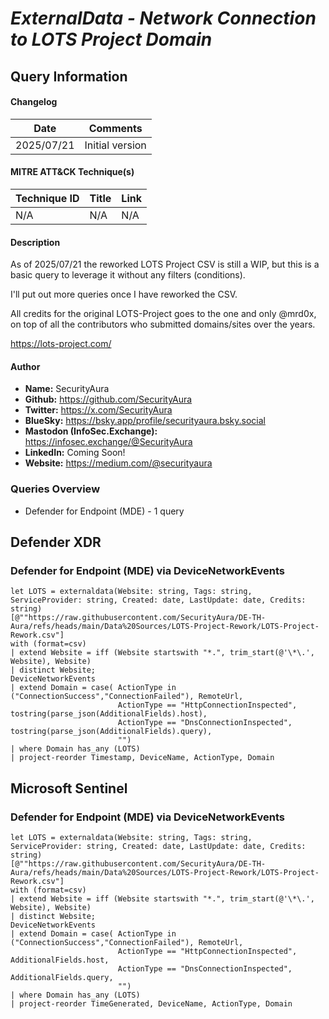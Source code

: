 # *ExternalData - Network Connection to LOTS Project Domain*

## Query Information

#### Changelog

| Date | Comments |
|---|---|
| 2025/07/21 | Initial version |

#### MITRE ATT&CK Technique(s)

| Technique ID | Title    | Link    |
| ---  | --- | --- |
| N/A | N/A | N/A |

#### Description

As of 2025/07/21 the reworked LOTS Project CSV is still a WIP, but this is a basic query to leverage it without any filters (conditions).

I'll put out more queries once I have reworked the CSV.

All credits for the original LOTS-Project goes to the one and only @mrd0x, on top of all the contributors who submitted domains/sites over the years.

https://lots-project.com/

#### Author <Optional>
- **Name:** SecurityAura
- **Github:** https://github.com/SecurityAura
- **Twitter:** https://x.com/SecurityAura
- **BlueSky:** https://bsky.app/profile/securityaura.bsky.social
- **Mastodon (InfoSec.Exchange):** https://infosec.exchange/@SecurityAura
- **LinkedIn:** Coming Soon!
- **Website:** https://medium.com/@securityaura

### Queries Overview ###

- Defender for Endpoint (MDE) - 1 query

## Defender XDR ##
### Defender for Endpoint (MDE) via DeviceNetworkEvents ###
```KQL
let LOTS = externaldata(Website: string, Tags: string, ServiceProvider: string, Created: date, LastUpdate: date, Credits: string)
[@""https://raw.githubusercontent.com/SecurityAura/DE-TH-Aura/refs/heads/main/Data%20Sources/LOTS-Project-Rework/LOTS-Project-Rework.csv"]
with (format=csv)
| extend Website = iff (Website startswith "*.", trim_start(@'\*\.', Website), Website)
| distinct Website;
DeviceNetworkEvents
| extend Domain = case( ActionType in ("ConnectionSuccess","ConnectionFailed"), RemoteUrl,
                        ActionType == "HttpConnectionInspected", tostring(parse_json(AdditionalFields).host),
                        ActionType == "DnsConnectionInspected", tostring(parse_json(AdditionalFields).query),
                        "")
| where Domain has_any (LOTS)
| project-reorder Timestamp, DeviceName, ActionType, Domain
```
## Microsoft Sentinel ##
### Defender for Endpoint (MDE) via DeviceNetworkEvents ###
```KQL
let LOTS = externaldata(Website: string, Tags: string, ServiceProvider: string, Created: date, LastUpdate: date, Credits: string)
[@""https://raw.githubusercontent.com/SecurityAura/DE-TH-Aura/refs/heads/main/Data%20Sources/LOTS-Project-Rework/LOTS-Project-Rework.csv"]
with (format=csv)
| extend Website = iff (Website startswith "*.", trim_start(@'\*\.', Website), Website)
| distinct Website;
DeviceNetworkEvents
| extend Domain = case( ActionType in ("ConnectionSuccess","ConnectionFailed"), RemoteUrl,
                        ActionType == "HttpConnectionInspected", AdditionalFields.host,
                        ActionType == "DnsConnectionInspected", AdditionalFields.query,
                        "")
| where Domain has_any (LOTS)
| project-reorder TimeGenerated, DeviceName, ActionType, Domain
```
